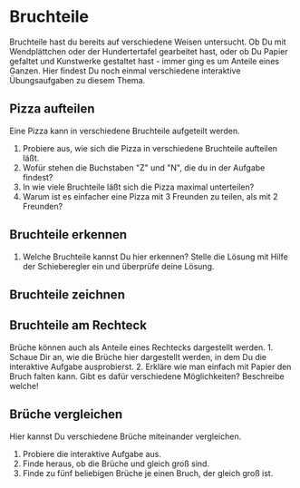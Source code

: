 # Bruchteile

Bruchteile hast du bereits auf verschiedene Weisen untersucht. Ob Du mit Wendplättchen oder der Hundertertafel gearbeitet hast, oder ob Du Papier gefaltet und Kunstwerke gestaltet hast - immer ging es um Anteile eines Ganzen. Hier findest Du noch einmal verschiedene interaktive Übungsaufgaben zu diesem Thema.

## Pizza  aufteilen

Eine Pizza kann in verschiedene Bruchteile aufgeteilt werden.

1. Probiere aus, wie sich die Pizza in verschiedene Bruchteile aufteilen läßt.
2. Wofür stehen die Buchstaben "Z" und "N", die du in der Aufgabe findest?
3. In wie viele Bruchteile läßt sich die Pizza maximal unterteilen?
4. Warum ist es einfacher eine Pizza mit 3 Freunden zu teilen, als mit 2 Freunden?

## Bruchteile erkennen

1. Welche Bruchteile kannst Du hier erkennen? Stelle die Lösung mit Hilfe der Schieberegler ein und überprüfe deine Lösung.

## Bruchteile zeichnen

## Bruchteile am Rechteck

Brüche können auch als Anteile eines Rechtecks dargestellt werden. 1. Schaue Dir an, wie die Brüche hier dargestellt werden, in dem Du die interaktive Aufgabe ausprobierst. 2. Erkläre wie man einfach mit Papier den Bruch  falten kann. Gibt es dafür verschiedene Möglichkeiten? Beschreibe welche!

## Brüche vergleichen

Hier kannst Du verschiedene Brüche miteinander vergleichen.

1. Probiere die interaktive Aufgabe aus.
2. Finde heraus, ob die Brüche  und  gleich groß sind.
3. Finde zu fünf beliebigen Brüche je einen Bruch, der gleich groß ist.

